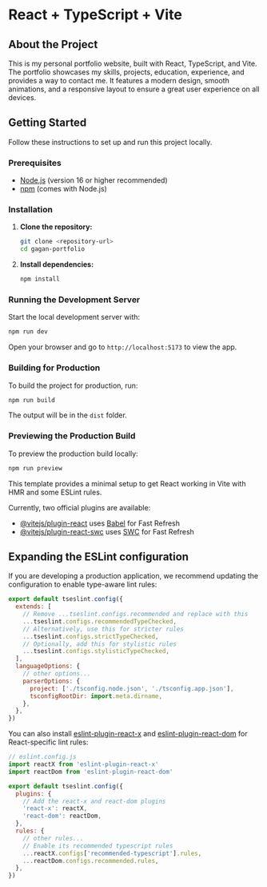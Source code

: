 # React + TypeScript + Vite

## About the Project

This is my personal portfolio website, built with React, TypeScript, and Vite. The portfolio showcases my skills, projects, education, experience, and provides a way to contact me. It features a modern design, smooth animations, and a responsive layout to ensure a great user experience on all devices.

## Getting Started

Follow these instructions to set up and run this project locally.

### Prerequisites

- [Node.js](https://nodejs.org/) (version 16 or higher recommended)
- [npm](https://www.npmjs.com/) (comes with Node.js)

### Installation

1. **Clone the repository:**
   ```bash
   git clone <repository-url>
   cd gagan-portfolio
   ```
2. **Install dependencies:**
   ```bash
   npm install
   ```

### Running the Development Server

Start the local development server with:

```bash
npm run dev
```

Open your browser and go to `http://localhost:5173` to view the app.

### Building for Production

To build the project for production, run:

```bash
npm run build
```

The output will be in the `dist` folder.

### Previewing the Production Build

To preview the production build locally:

```bash
npm run preview
```

This template provides a minimal setup to get React working in Vite with HMR and some ESLint rules.

Currently, two official plugins are available:

- [@vitejs/plugin-react](https://github.com/vitejs/vite-plugin-react/blob/main/packages/plugin-react) uses [Babel](https://babeljs.io/) for Fast Refresh
- [@vitejs/plugin-react-swc](https://github.com/vitejs/vite-plugin-react/blob/main/packages/plugin-react-swc) uses [SWC](https://swc.rs/) for Fast Refresh

## Expanding the ESLint configuration

If you are developing a production application, we recommend updating the configuration to enable type-aware lint rules:

```js
export default tseslint.config({
  extends: [
    // Remove ...tseslint.configs.recommended and replace with this
    ...tseslint.configs.recommendedTypeChecked,
    // Alternatively, use this for stricter rules
    ...tseslint.configs.strictTypeChecked,
    // Optionally, add this for stylistic rules
    ...tseslint.configs.stylisticTypeChecked,
  ],
  languageOptions: {
    // other options...
    parserOptions: {
      project: ['./tsconfig.node.json', './tsconfig.app.json'],
      tsconfigRootDir: import.meta.dirname,
    },
  },
})
```

You can also install [eslint-plugin-react-x](https://github.com/Rel1cx/eslint-react/tree/main/packages/plugins/eslint-plugin-react-x) and [eslint-plugin-react-dom](https://github.com/Rel1cx/eslint-react/tree/main/packages/plugins/eslint-plugin-react-dom) for React-specific lint rules:

```js
// eslint.config.js
import reactX from 'eslint-plugin-react-x'
import reactDom from 'eslint-plugin-react-dom'

export default tseslint.config({
  plugins: {
    // Add the react-x and react-dom plugins
    'react-x': reactX,
    'react-dom': reactDom,
  },
  rules: {
    // other rules...
    // Enable its recommended typescript rules
    ...reactX.configs['recommended-typescript'].rules,
    ...reactDom.configs.recommended.rules,
  },
})
```
